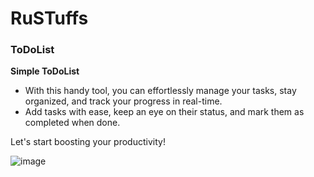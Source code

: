 # RuSTuffs

### ToDoList

**Simple ToDoList**
 - With this handy tool, you can effortlessly manage your tasks, stay organized, and track your progress in real-time.
 - Add tasks with ease, keep an eye on their status, and mark them as completed when done.
   
Let's start boosting your productivity!

![image](https://github.com/5h4rrK/RuSTuffs/assets/89577007/9022e070-95e6-4605-85d3-88771caa69f8)
